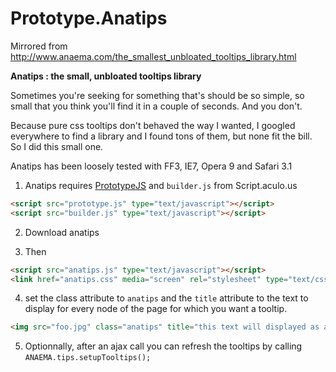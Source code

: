 Prototype.Anatips
=================

Mirrored from http://www.anaema.com/the_smallest_unbloated_tooltips_library.html



__Anatips : the small, unbloated tooltips library__

Sometimes you're seeking for something that's should be so simple, so small that you think you'll find it in a couple of seconds. And you don't.

Because pure css tooltips don't behaved the way I wanted, I googled everywhere to find a library and I found tons of them, but none fit the bill. So I did this small one.

Anatips has been loosely tested with FF3, IE7, Opera 9 and Safari 3.1

1) Anatips requires [PrototypeJS](http://prototypejs.org/download) and `builder.js` from Script.aculo.us

```html
<script src="prototype.js" type="text/javascript"></script>
<script src="builder.js" type="text/javascript"></script> 
```

2) Download anatips

3) Then 

```html
<script src="anatips.js" type="text/javascript"></script> 
<link href="anatips.css" media="screen" rel="stylesheet" type="text/css" />
```

4) set the class attribute to `anatips` and the `title` attribute to the text to display for every node of the page for which you want a tooltip.


```html
<img src="foo.jpg" class="anatips" title="this text will displayed as a tooltip"/>
```

5) Optionnally, after an ajax call you can refresh the tooltips by calling `ANAEMA.tips.setupTooltips();`